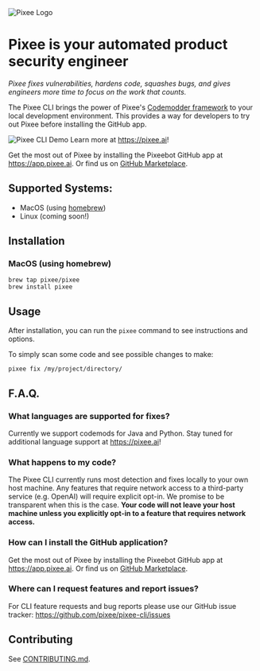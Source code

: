 <picture>
  <source media="(prefers-color-scheme: dark)" srcset="img/dark_mode_logo.png">
  <source media="(prefers-color-scheme: light)" srcset="img/light_mode_logo.png">
  <img alt="Pixee Logo" src="https://github.com/pixee/pixee-cli/raw/main/img/light_mode_logo.png">
</picture>

# Pixee is your automated product security engineer

*Pixee fixes vulnerabilities, hardens code, squashes bugs, and gives
engineers more time to focus on the work that counts.*

The Pixee CLI brings the power of Pixee's [Codemodder framework](https://codemodder.io) to your local development environment. This provides a way for developers to try out Pixee before installing the GitHub app.

![Pixee CLI Demo](https://github.com/pixee/pixee-cli/raw/main/img/demo.gif)
Learn more at https://pixee.ai! 

Get the most out of Pixee by installing the Pixeebot GitHub app at
https://app.pixee.ai. Or find us on [GitHub Marketplace](https://github.com/apps/pixeebot). 

## Supported Systems:
* MacOS (using [homebrew](https://brew.sh))
* Linux (coming soon!)

## Installation

### MacOS (using homebrew)

```
brew tap pixee/pixee
brew install pixee
```

## Usage

After installation, you can run the `pixee` command to see instructions and options. 

To simply scan some code and see possible changes to make:

```
pixee fix /my/project/directory/
```

## F.A.Q.

### What languages are supported for fixes?
Currently we support codemods for Java and Python. Stay tuned for additional language support at https://pixee.ai!

### What happens to my code?
The Pixee CLI currently runs most detection and fixes locally to your own host machine. Any features that require network access to a third-party service (e.g. OpenAI) will require explicit opt-in. We promise to be transparent when this is the case. **Your code will not leave your host machine unless you explicitly opt-in to a feature that requires network access.**

### How can I install the GitHub application?
Get the most out of Pixee by installing the Pixeebot GitHub app at https://app.pixee.ai. Or find us on [GitHub Marketplace](https://github.com/apps/pixeebot).

### Where can I request features and report issues?
For CLI feature requests and bug reports please use our GitHub issue tracker: https://github.com/pixee/pixee-cli/issues


## Contributing
See [CONTRIBUTING.md](CONTRIBUTING.md).
